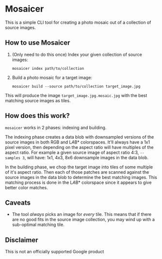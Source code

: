 # Mosaicer

This is a simple CLI tool for creating a photo mosaic out of a collection of source images.

## How to use Mosaicer

1. (Only need to do this once) Index your given collection of source images:

   ```shell
   mosaicer index path/to/collection
   ```

1. Build a photo mosaic for a target image:

   ```shell
   mosaicer build --source path/to/collection target_image.jpg
   ```

This will produce the image `target_image.jpg.mosaic.jpg` with the best matching source images as tiles.

## How does this work?

`mosaicer` works in 2 phases: indexing and building. 

The indexing phase creates a data blob with downsampled versions of the source images in both RGB and L*A*B* colorspaces. It'll always have a 1x1 pixel version, then depending on the aspect ratio will have multiples of the aspect ratio. For example a given source image of aspect ratio 4:3, `--samples 3`, will have: 1x1, 4x3, 8x6 downsample images in the data blob.

In the building phase, we chop the target image into tiles of some multiple of it's aspect ratio. Then each of those patches are scanned against the source images in the data blob to determine the best matching images. This matching process is done in the L*A*B* colorspace since it appears to give better color matches.

## Caveats

* The tool *always* picks an image for *every* tile. This means that if there are no good fits in the source image collection, you may wind up with a sub-optimal matching tile.

## Disclaimer

This is not an officially supported Google product
